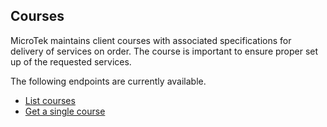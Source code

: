 ## Courses

MicroTek maintains client courses with associated specifications for delivery of services on order. The course is important to ensure proper set up of the requested services.

The following endpoints are currently available.

- [List courses](#client-api-courses-list-courses)
- [Get a single course](#client-api-courses-get-a-single-course)